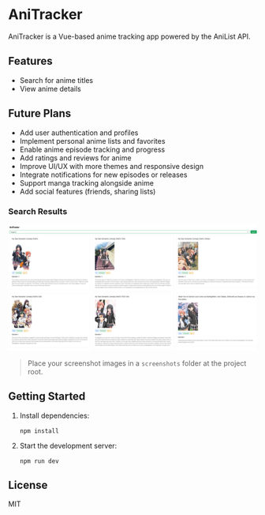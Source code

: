 # AniTracker

AniTracker is a Vue-based anime tracking app powered by the AniList API.

## Features

- Search for anime titles
- View anime details

## Future Plans

- Add user authentication and profiles
- Implement personal anime lists and favorites
- Enable anime episode tracking and progress
- Add ratings and reviews for anime
- Improve UI/UX with more themes and responsive design
- Integrate notifications for new episodes or releases
- Support manga tracking alongside anime
- Add social features (friends, sharing lists)


### Search Results

![Search Screenshot](./screenshots/search.png)



> Place your screenshot images in a `screenshots` folder at the project root.

## Getting Started

1. Install dependencies:
   ```
   npm install
   ```
2. Start the development server:
   ```
   npm run dev
   ```

## License

MIT